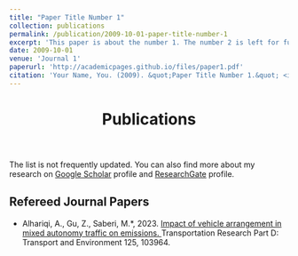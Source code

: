 ```yaml
---
title: "Paper Title Number 1"
collection: publications
permalink: /publication/2009-10-01-paper-title-number-1
excerpt: 'This paper is about the number 1. The number 2 is left for future work.'
date: 2009-10-01
venue: 'Journal 1'
paperurl: 'http://academicpages.github.io/files/paper1.pdf'
citation: 'Your Name, You. (2009). &quot;Paper Title Number 1.&quot; <i>Journal 1</i>. 1(1).'
---
```

<html>
 <header>
   <h1 class="page__title" itemprop="headline">Publications</h1>
 </header>
 <section class="page__content" itemprop="text">
 <p>
  The list is not frequently updated. You can also find more about my research on <a href="https://scholar.google.com.au/citations?user=SMxZRJMAAAAJ&hl=en">Google Scholar</a> profile and <a href="https://www.researchgate.net/profile/Ziyuan-Gu">ResearchGate</a> profile.
 </p>

  
 <h1 id="Refereed Journal Papers">Refereed Journal Papers</h1>
 <ul>
  <li>Alhariqi, A., Gu, Z., Saberi, M.*, 2023. <a href="https://www.sciencedirect.com/science/article/pii/S1361920923003619#:~:text=Vehicle%20arrangement%20in%20a%20mixed,follower%20AV%20produces%20more%20emissions.">Impact of vehicle arrangement in mixed autonomy traffic on emissions. </a>Transportation Research Part D: Transport and Environment 125, 103964.
  </li>
